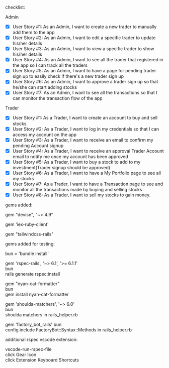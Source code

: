 checklist:

Admin 
- [x] User Story #1: As an Admin, I want to create a new trader to manually add them to the app 
- [x] User Story #2: As an Admin, I want to edit a specific trader to update his/her details 
- [x] User Story #3: As an Admin, I want to view a specific trader to show his/her details 
- [x] User Story #4: As an Admin, I want to see all the trader that registered in the app so I can track all the traders 
- [x] User Story #5: As an Admin, I want to have a page for pending trader sign up to easily check if there's a new trader sign up 
- [x] User Story #6: As an Admin, I want to approve a trader sign up so that he/she can start adding stocks 
- [x] User Story #7: As an Admin, I want to see all the transactions so that I can monitor the transaction flow of the app

Trader
- [x] User Story #1: As a Trader, I want to create an account to buy and sell stocks
- [x] User Story #2: As a Trader, I want to log in my credentials so that I can access my account on the app
- [x] User Story #3: As a Trader, I want to receive an email to confirm my pending Account signup
- [x] User Story #4: As a Trader, I want to receive an approval Trader Account email to notify me once my account has been approved
- [x] User Story #5: As a Trader, I want to buy a stock to add to my investment(Trader signup should be approved)
- [x] User Story #6: As a Trader, I want to have a My Portfolio page to see all my stocks
- [x] User Story #7: As a Trader, I want to have a Transaction page to see and monitor all the transactions made by buying and selling stocks
- [x] User Story #8: As a Trader, I want to sell my stocks to gain money.

gems added:

gem "devise", "~> 4.9"

gem 'iex-ruby-client'

gem "tailwindcss-rails"

gems added for testing:

bun = 'bundle install' <br>

gem 'rspec-rails', '~> 6.1', '>= 6.1.1'<br>
    bun<br>
    rails generate rspec:install

gem "nyan-cat-formatter"<br>
    bun<br>
    gem install nyan-cat-formatter

gem 'shoulda-matchers', '~> 6.0'<br>
    bun<br>
    shoulda matchers in rails_helper.rb

gem 'factory_bot_rails'
    bun<br>
    config.include FactoryBot::Syntax::Methods in rails_helper.rb

additional rspec vscode extension:<br>

vscode-run-rspec-file<br>
click Gear Icon<br>
click Extension Keyboard Shortcuts<br>